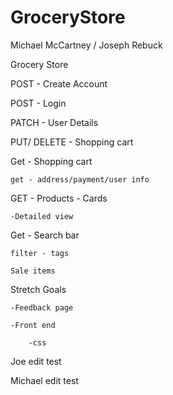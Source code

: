 # GroceryStore

Michael McCartney / Joseph Rebuck

Grocery Store

POST - Create Account

POST - Login

PATCH - User Details

PUT/ DELETE - Shopping cart

Get - Shopping cart

	get - address/payment/user info
	

GET - Products - Cards

	-Detailed view
	
Get - Search bar

	filter - tags
	
	Sale items

Stretch Goals

	-Feedback page
	
	-Front end
	
		-css

		
Joe edit test

Michael edit test